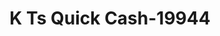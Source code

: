 ---
f_zip-code: 64735
f_state-code: MO
title: K Ts Quick Cash-19944
f_phone: 660-885-6313
f_city-only: Clinton
f_address: 209 W Ohio Street Clinton
f_location-unique-id: '19944'
slug: k-ts-quick-cash-19944
updated-on: '2024-05-30T13:46:58.046Z'
created-on: '2024-05-30T13:36:59.803Z'
published-on: '2024-05-30T13:54:32.469Z'
f_city-state: cms/city/clinton-mo.md
f_company: cms/company/k-ts-quick-cash.md
f_state: cms/state/missouri.md
layout: '[payday-loan].html'
tags: payday-loan
---